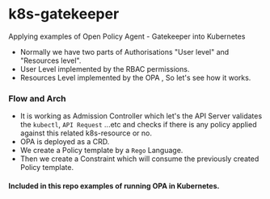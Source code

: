 # k8s-gatekeeper
Applying examples of Open Policy Agent - Gatekeeper into Kubernetes
- Normally we have two parts of Authorisations "User level" and "Resources level".
- User Level implemented by the RBAC permissions.
- Resources Level implemented by the OPA , So let's see how it works.

### Flow and Arch
- It is working as Admission Controller which let's the API Server validates the `kubectl`, `API Request` ...etc and checks if there is any policy applied against this related k8s-resource or no.
- OPA is deployed as a CRD.
- We create a Policy template by a `Rego` Language.
- Then we create a Constraint which will consume the previously created Policy template.

#### Included in this repo examples of running OPA in Kubernetes.
